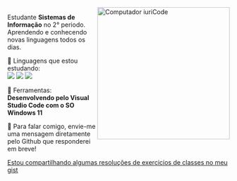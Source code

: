 <img src="https://raw.githubusercontent.com/MicaelliMedeiros/micaellimedeiros/master/image/computer-illustration.png" min-width="400px" max-width="400px" width="300px" align="right" alt="Computador iuriCode">

<p align="left"> 
  Estudante <strong>Sistemas de Informação</strong> no 2° periodo.<br>
  Aprendendo e conhecendo novas linguagens todos os dias.
</p>

<p align="left">
  🦄 Linguagens que estou estudando:<br> <img src="https://img.shields.io/badge/C-00599C?style=for-the-badge&logo=c&logoColor=white" /> <img src="https://img.shields.io/badge/Python-14354C?style=for-the-badge&logo=python&logoColor=white" /> <img src ="https://img.shields.io/badge/JavaScript-F7DF1E?style=for-the-badge&logo=javascript&logoColor=black"/>

</p>

<p align="left">
  💼 Ferramentas: <strong>Desenvolvendo pelo Visual Studio Code com o SO Windows 11</strong>
</p>

<p align="left">
  💌 Para falar comigo, envie-me uma mensagem diretamente pelo Github que responderei em breve! 
</p>

[Estou compartilhando algumas resoluções de exercicios de classes no meu gist](https://gist.github.com/TLisrael/e0fcb59eeace819175c0f6b0c8fa5fc2)
